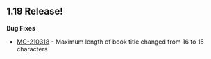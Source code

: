 ## 1.19 Release!

**Bug Fixes**

- [MC-210318](https://bugs.mojang.com/browse/MC-210318) - Maximum length of book title changed from 16 to 15 characters
